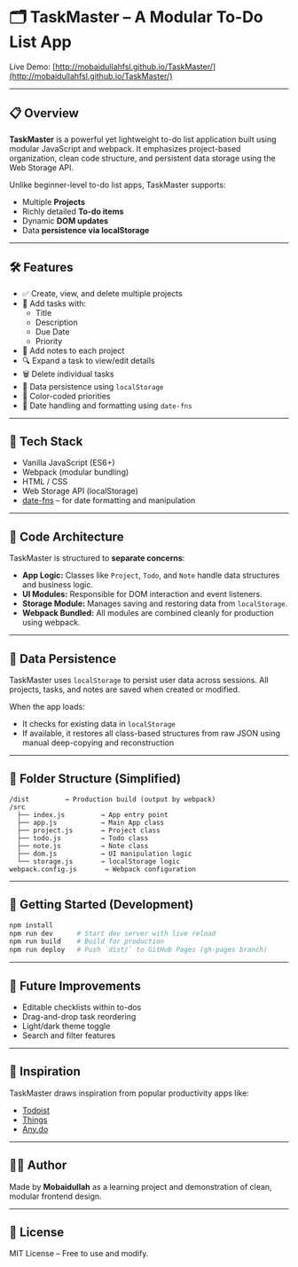 # 🗂️ TaskMaster – A Modular To-Do List App

Live Demo: [http://mobaidullahfsl.github.io/TaskMaster/](http://mobaidullahfsl.github.io/TaskMaster/)

---

## 📋 Overview

**TaskMaster** is a powerful yet lightweight to-do list application built using modular JavaScript and webpack. It emphasizes project-based organization, clean code structure, and persistent data storage using the Web Storage API.

Unlike beginner-level to-do list apps, TaskMaster supports:

- Multiple **Projects**
- Richly detailed **To-do items**
- Dynamic **DOM updates**
- Data **persistence via localStorage**

---

## 🛠 Features

- ✅ Create, view, and delete multiple projects
- 📝 Add tasks with:
  - Title
  - Description
  - Due Date
  - Priority
- 🧾 Add notes to each project
- 🔍 Expand a task to view/edit details
- 🗑️ Delete individual tasks
- 💾 Data persistence using `localStorage`
- 🎨 Color-coded priorities
- 📆 Date handling and formatting using `date-fns`

---

## 🧱 Tech Stack

- Vanilla JavaScript (ES6+)
- Webpack (modular bundling)
- HTML / CSS
- Web Storage API (localStorage)
- [date-fns](https://date-fns.org/) – for date formatting and manipulation

---

## 🧩 Code Architecture

TaskMaster is structured to **separate concerns**:

- **App Logic:** Classes like `Project`, `Todo`, and `Note` handle data structures and business logic.
- **UI Modules:** Responsible for DOM interaction and event listeners.
- **Storage Module:** Manages saving and restoring data from `localStorage`.
- **Webpack Bundled:** All modules are combined cleanly for production using webpack.

---

## 💾 Data Persistence

TaskMaster uses `localStorage` to persist user data across sessions. All projects, tasks, and notes are saved when created or modified.

When the app loads:
- It checks for existing data in `localStorage`
- If available, it restores all class-based structures from raw JSON using manual deep-copying and reconstruction

---

## 📂 Folder Structure (Simplified)

```
/dist         → Production build (output by webpack)
/src
  ├── index.js         → App entry point
  ├── app.js           → Main App class
  ├── project.js       → Project class
  ├── todo.js          → Todo class
  ├── note.js          → Note class
  ├── dom.js           → UI manipulation logic
  └── storage.js       → localStorage logic
webpack.config.js       → Webpack configuration
```

---

## 🚀 Getting Started (Development)

```bash
npm install
npm run dev      # Start dev server with live reload
npm run build    # Build for production
npm run deploy   # Push `dist/` to GitHub Pages (gh-pages branch)
```

---

## 🎯 Future Improvements

- Editable checklists within to-dos
- Drag-and-drop task reordering
- Light/dark theme toggle
- Search and filter features

---

## 📸 Inspiration

TaskMaster draws inspiration from popular productivity apps like:

- [Todoist](https://todoist.com/)
- [Things](https://culturedcode.com/things/)
- [Any.do](https://www.any.do/)

---

## 👨‍💻 Author

Made by **Mobaidullah** as a learning project and demonstration of clean, modular frontend design.

---

## 📄 License

MIT License – Free to use and modify.
